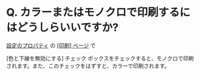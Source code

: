 # Q. カラーまたはモノクロで印刷するにはどうしらいいですか?

[設定のプロパティ](../../dlg/properties/index) の [\[印刷\] ページ](../../dlg/properties/print/index) で

\[色と下線を無効にする\] チェック
ボックスをチェックすると、モノクロで印刷されます。また、このチェックをはずすと、カラーで印刷されます。
